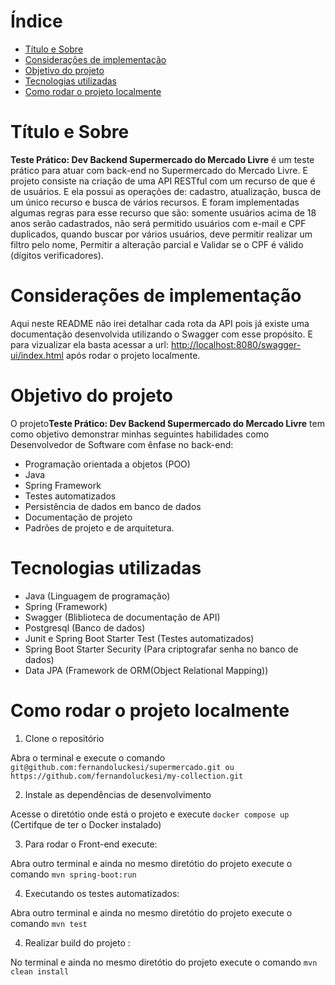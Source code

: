# Índice

- [Título e Sobre](#título-e-sobre)
- [Considerações de implementação](#considerações-de-implementação)
- [Objetivo do projeto](#objetivo-do-projeto)
- [Tecnologias utilizadas](#tecnologias-utilizadas)
- [Como rodar o projeto localmente](#como-rodar-o-projeto-localmente)

# Título e Sobre

**Teste Prático: Dev Backend Supermercado do Mercado Livre** é um teste prático para atuar com back-end no Supermercado do Mercado Livre. E projeto consiste na criação de uma API RESTful com um recurso de que é de usuários. E ela possui as operações de: cadastro, atualização, busca de um único recurso e busca de vários recursos. E foram implementadas algumas regras para esse recurso que são: somente usuários acima de 18 anos serão cadastrados, não será permitido usuários com e-mail e CPF duplicados, quando buscar por vários usuários, deve permitir realizar um filtro pelo
nome, Permitir a alteração parcial e Validar se o CPF é válido (dígitos verificadores).

# Considerações de implementação

Aqui neste README não irei detalhar cada rota da API pois já existe uma documentação desenvolvida utilizando o Swagger com esse propósito. E para vizualizar ela basta acessar a url: [http://localhost:8080/swagger-ui/index.html](http://localhost:8080/swagger-ui/index.html) após rodar o projeto localmente.

# Objetivo do projeto

O projeto**Teste Prático: Dev Backend Supermercado do Mercado Livre** tem como objetivo demonstrar minhas seguintes habilidades como Desenvolvedor de Software com ênfase no back-end:

- Programação orientada a objetos (POO)
- Java
- Spring Framework
- Testes automatizados
- Persistência de dados em banco de dados
- Documentação de projeto
- Padrões de projeto e de arquitetura.

# Tecnologias utilizadas

- Java (Linguagem de programação)
- Spring (Framework) 
- Swagger (Bliblioteca de documentação de API)
- Postgresql (Banco de dados)
- Junit e Spring Boot Starter Test (Testes automatizados)
- Spring Boot Starter Security (Para criptografar senha no banco de dados)
- Data JPA (Framework de ORM(Object Relational Mapping))

# Como rodar o projeto localmente

1. Clone o repositório

Abra o terminal e execute o comando `git@github.com:fernandoluckesi/supermercado.git ou https://github.com/fernandoluckesi/my-collection.git`

2. Instale as dependências de desenvolvimento

Acesse o diretótio onde está o projeto e execute `docker compose up` (Certifque de ter o Docker instalado)

3. Para rodar o Front-end execute:

Abra outro terminal e ainda no mesmo diretótio do projeto execute o comando `mvn spring-boot:run`

4. Executando os testes automatizados:

Abra outro terminal e ainda no mesmo diretótio do projeto execute o comando `mvn test`

4. Realizar build do projeto :

No terminal e ainda no mesmo diretótio do projeto execute o comando `mvn clean install`
